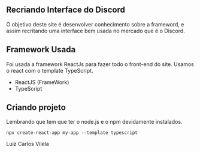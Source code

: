 ## Recriando Interface do Discord
O objetivo deste site é desenvolver conhecimento sobre a frameword, e  assim recritando uma interface bem usada no mercado que é o Discord.

## Framework Usada
Foi usada a framework ReactJs para fazer todo o front-end do site. Usamos o react com o template TypeScript.

* ReactJS (FrameWork)
* TypeScript

## Criando projeto
Lembrando que tem que ter o node.js e o npm devidamente instalados.

```
npx create-react-app my-app --template typescript

```

Luiz Carlos Vilela



